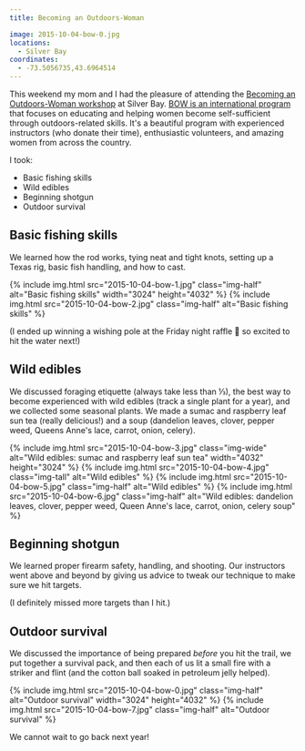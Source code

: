 ```yaml
---
title: Becoming an Outdoors-Woman

image: 2015-10-04-bow-0.jpg
locations:
  - Silver Bay
coordinates:
  - -73.5056735,43.6964514
---
```


This weekend my mom and I had the pleasure of attending the [Becoming an Outdoors-Woman workshop](http://www.dec.ny.gov/education/68.html) at Silver Bay. [BOW is an international program](http://www.uwsp.edu/cnr-ap/bow/Pages/default.aspx) that focuses on educating and helping women become self-sufficient through outdoors-related skills. It's a beautiful program with experienced instructors (who donate their time), enthusiastic volunteers, and amazing women from across the country.

I took:

- Basic fishing skills
- Wild edibles
- Beginning shotgun
- Outdoor survival

## Basic fishing skills

We learned how the rod works, tying neat and tight knots, setting up a Texas rig, basic fish handling, and how to cast.

<div class="photos">
{% include img.html src="2015-10-04-bow-1.jpg" class="img-half" alt="Basic fishing skills" width="3024" height="4032" %} {% include img.html src="2015-10-04-bow-2.jpg" class="img-half" alt="Basic fishing skills" %}
</div>

(I ended up winning a wishing pole at the Friday night raffle :fishing_pole_and_fish: so excited to hit the water next!)

## Wild edibles

We discussed foraging etiquette (always take less than ⅓), the best way to become experienced with wild edibles (track a single plant for a year), and we collected some seasonal plants. We made a sumac and raspberry leaf sun tea (really delicious!) and a soup (dandelion leaves, clover, pepper weed, Queens Anne's lace, carrot, onion, celery).

<div class="photos">
{% include img.html src="2015-10-04-bow-3.jpg" class="img-wide" alt="Wild edibles: sumac and raspberry leaf sun tea" width="4032" height="3024" %} {% include img.html src="2015-10-04-bow-4.jpg" class="img-tall" alt="Wild edibles" %} {% include img.html src="2015-10-04-bow-5.jpg" class="img-half" alt="Wild edibles" %} {% include img.html src="2015-10-04-bow-6.jpg" class="img-half" alt="Wild edibles: dandelion leaves, clover, pepper weed, Queen Anne&#x27;s lace, carrot, onion, celery soup" %}
</div>

## Beginning shotgun

We learned proper firearm safety, handling, and shooting. Our instructors went above and beyond by giving us advice to tweak our technique to make sure we hit targets.

(I definitely missed more targets than I hit.)

## Outdoor survival

We discussed the importance of being prepared _before_ you hit the trail, we put together a survival pack, and then each of us lit a small fire with a striker and flint (and the cotton ball soaked in petroleum jelly helped).

<div class="photos">
{% include img.html src="2015-10-04-bow-0.jpg" class="img-half" alt="Outdoor survival" width="3024" height="4032" %} {% include img.html src="2015-10-04-bow-7.jpg" class="img-half" alt="Outdoor survival" %}
</div>

We cannot wait to go back next year!
